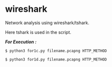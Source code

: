 # wireshark

Network analysis using wireshark/tshark.

Here tshark is used in the script.

***For Execution :***
```
$ python3 for1c.py filename.pcapng HTTP_METHOD

$ python3 for1d.py filename.pcapng HTTP_METHOD
```